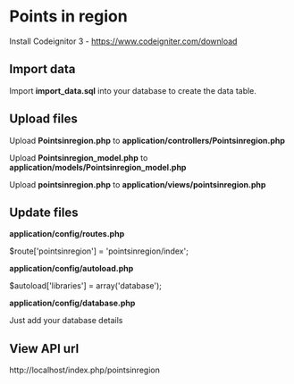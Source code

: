 # Points in region

Install Codeignitor 3  - https://www.codeigniter.com/download

## Import data

Import **import_data.sql** into your database to create the data table.

## Upload files

Upload **Pointsinregion.php** to **application/controllers/Pointsinregion.php**

Upload **Pointsinregion_model.php** to **application/models/Pointsinregion_model.php**

Upload **pointsinregion.php** to **application/views/pointsinregion.php**

## Update files

**application/config/routes.php**

$route['pointsinregion'] = 'pointsinregion/index';

**application/config/autoload.php**

$autoload['libraries'] = array('database');

**application/config/database.php**

Just add your database details

## View API url

http://localhost/index.php/pointsinregion

